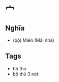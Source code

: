 # 宀

## Nghĩa
* (bộ) Miên (Mái nhà)

## Tags
* bộ thủ
* bộ thủ 3 nét

<script>window.HANZI_FIELD='宀';</script>